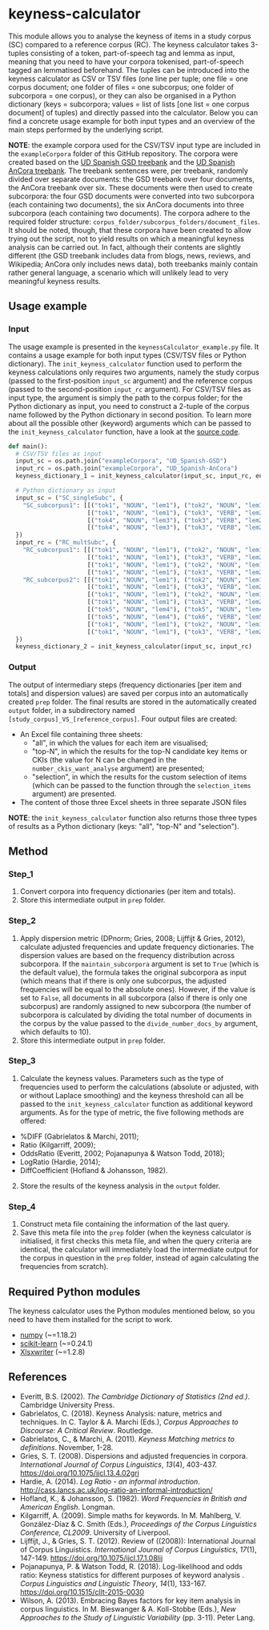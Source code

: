 # keyness-calculator
This module allows you to analyse the keyness of items in a study corpus (SC) compared to a reference corpus (RC). The keyness calculator takes 3-tuples consisting of a token, part-of-speech tag and lemma as input, meaning that you need to have your corpora tokenised, part-of-speech tagged an lemmatised beforehand. The tuples can be introduced into the keyness calculator as CSV or TSV files (one line per tuple; one file = one corpus document; one folder of files = one subcorpus; one folder of subcorpora = one corpus), or they can also be organised in a Python dictionary (keys = subcorpora; values = list of lists \[one list = one corpus document] of tuples) and directly passed into the calculator. Below you can find a concrete usage example for both input types and an overview of the main steps performed by the underlying script.


**NOTE**: the example corpora used for the CSV/TSV input type are included in the <code>exampleCorpora</code> folder of this GitHub repository. The corpora were created based on the [UD Spanish GSD treebank](https://universaldependencies.org/treebanks/es_gsd/index.html) and the [UD Spanish AnCora treebank](https://universaldependencies.org/treebanks/es_ancora/index.html). The treebank sentences were, per treebank, randomly divided over separate documents: the GSD treebank over four documents, the AnCora treebank over six. These documents were then used to create subcorpora: the four GSD documents were converted into two subcorpora (each containing two documents), the six AnCora documents into three subcorpora (each containing two documents). The corpora adhere to the required folder structure: <code>corpus_folder/subcorpus_folders/document_files</code>. It should be noted, though, that these corpora have been created to allow trying out the script, not to yield results on which a meaningful keyness analysis can be carried out. In fact, although their contents are slightly different (the GSD treebank includes data from blogs, news, reviews, and Wikipedia; AnCora only includes news data), both treebanks mainly contain rather general language, a scenario which will unlikely lead to very meaningful keyness results.

## Usage example
### Input
The usage example is presented in the <code>keynessCalculator_example.py</code> file. It contains a usage example for both input types (CSV/TSV files or Python dictionary). The <code>init_keyness_calculator</code> function used to perform the keyness calculations only requires two arguments, namely the study corpus (passed to the first-position <code>input_sc</code> argument) and the reference corpus (passed to the second-position <code>input_rc</code> argument). For CSV/TSV files as input type, the argument is simply the path to the corpus folder; for the Python dictionary as input, you need to construct a 2-tuple of the corpus name followed by the Python dictionary in second position. To learn more about all the possible other (keyword) arguments which can be passed to the <code>init_keyness_calculator</code> function, have a look at the [source code](https://github.com/JasperD-UGent/keyness-calculator/blob/main/keynessCalculator_example_defs.py).
```python
def main():
  # CSV/TSV files as input
  input_sc = os.path.join("exampleCorpora", "UD_Spanish-GSD")
  input_rc = os.path.join("exampleCorpora", "UD_Spanish-AnCora")
  keyness_dictionary_1 = init_keyness_calculator(input_sc, input_rc, encoding_3_col_del="utf-8")

  # Python dictionary as input
  input_sc = ("SC_singleSubc", {
    "SC_subcorpus1": [[("tok1", "NOUN", "lem1"), ("tok2", "NOUN", "lem1")],
                      [("tok1", "NOUN", "lem1"), ("tok3", "VERB", "lem2")],
                      [("tok4", "NOUN", "lem3"), ("tok3", "VERB", "lem2")],
                      [("tok4", "NOUN", "lem3"), ("tok3", "VERB", "lem2")]]
  })
  input_rc = ("RC_multSubc", {
    "RC_subcorpus1": [[("tok1", "NOUN", "lem1"), ("tok2", "NOUN", "lem1")],
                      [("tok1", "NOUN", "lem1"), ("tok3", "VERB", "lem2")],
                      [("tok1", "NOUN", "lem1"), ("tok2", "NOUN", "lem1")],
                      [("tok1", "NOUN", "lem1"), ("tok3", "VERB", "lem2")]],
    "RC_subcorpus2": [[("tok1", "NOUN", "lem1"), ("tok2", "NOUN", "lem1")],
                      [("tok1", "NOUN", "lem1"), ("tok3", "VERB", "lem2")],
                      [("tok1", "NOUN", "lem1"), ("tok2", "NOUN", "lem1")],
                      [("tok1", "NOUN", "lem1"), ("tok3", "VERB", "lem2")],
                      [("tok5", "NOUN", "lem4"), ("tok5", "NOUN", "lem4")],
                      [("tok5", "NOUN", "lem4"), ("tok6", "VERB", "lem5")],
                      [("tok1", "NOUN", "lem1"), ("tok2", "NOUN", "lem1")],
                      [("tok1", "NOUN", "lem1"), ("tok3", "VERB", "lem2")]]
  })
  keyness_dictionary_2 = init_keyness_calculator(input_sc, input_rc)
```

### Output
The output of intermediary steps (frequency dictionaries \[per item and totals] and dispersion values) are saved per corpus into an automatically created <code>prep</code> folder. The final results are stored in the automatically created <code>output</code> folder, in a subdirectory named <code>\[study_corpus]\_VS_\[reference_corpus]</code>. Four output files are created:
- An Excel file containing three sheets:
  - "all", in which the values for each item are visualised;
  - "top-N", in which the results for the top-N candidate key items or CKIs (the value for N can be changed in the <code>number_ckis_want_analyse</code> argument) are presented;
  - "selection", in which the results for the custom selection of items (which can be passed to the function through the <code>selection_items</code> argument) are presented.
- The content of those three Excel sheets in three separate JSON files

**NOTE**: the <code>init_keyness_calculator</code> function also returns those three types of results as a Python dictionary (keys: "all", "top-N" and "selection").

## Method
### Step_1
1. Convert corpora into frequency dictionaries (per item and totals).
2. Store this intermediate output in <code>prep</code> folder.

### Step_2
1. Apply dispersion metric (DPnorm; Gries, 2008; Lijffijt & Gries, 2012), calculate adjusted frequencies and update frequency dictionaries. The dispersion values are based on the frequency distribution across subcorpora. If the <code>maintain_subcorpora</code> argument is set to <code>True</code> (which is the default value), the formula takes the original subcorpora as input (which means that if there is only one subcorpus, the adjusted frequencies will be equal to the absolute ones). However, if the value is set to <code>False</code>, all documents in all subcorpora (also if there is only one subcorpus) are randomly assigned to new subcorpora (the number of subcorpora is calculated by dividing the total number of documents in the corpus by the value passed to the <code>divide_number_docs_by</code> argument, which defaults to 10).
2. Store this intermediate output in <code>prep</code> folder.

### Step_3
1. Calculate the keyness values. Parameters such as the type of frequencies used to perform the calculations (absolute or adjusted, with or without Laplace smoothing) and the keyness threshold can all be passed to the <code>init_keyness_calculator</code> function as additional keyword arguments. As for the type of metric, the five following methods are offered:
- %DIFF (Gabrielatos & Marchi, 2011);
- Ratio (Kilgarriff, 2009);
- OddsRatio (Everitt, 2002; Pojanapunya & Watson Todd, 2018);
- LogRatio (Hardie, 2014);
- DiffCoefficient (Hofland & Johansson, 1982).
2. Store the results of the keyness analysis in the <code>output</code> folder.

### Step_4
1. Construct meta file containing the information of the last query.
2. Save this meta file into the <code>prep</code> folder (when the keyness calculator is initialised, it first checks this meta file, and when the query criteria are identical, the calculator will immediately load the intermediate output for the corpus in question in the <code>prep</code> folder, instead of again calculating the frequencies from scratch).

## Required Python modules
The keyness calculator uses the Python modules mentioned below, so you need to have them installed for the script to work.
- [numpy](https://pypi.org/project/numpy/) (~=1.18.2)
- [scikit-learn](https://pypi.org/project/scikit-learn/) (~=0.24.1)
- [Xlsxwriter](https://pypi.org/project/XlsxWriter/) (~=1.2.8)

## References
- Everitt, B.S. (2002). _The Cambridge Dictionary of Statistics (2nd ed.)_. Cambridge University Press.
- Gabrielatos, C. (2018). Keyness Analysis: nature, metrics and techniques. In C. Taylor & A. Marchi (Eds.), _Corpus Approaches to Discourse: A Critical Review_. Routledge.
- Gabrielatos, C., & Marchi, A. (2011). _Keyness Matching metrics to definitions_. November, 1-28.
- Gries, S. T. (2008). Dispersions and adjusted frequencies in corpora. _International Journal of Corpus Linguistics_, _13_(4), 403-437. https://doi.org/10.1075/ijcl.13.4.02gri
- Hardie, A. (2014). _Log Ratio - an informal introduction_. http://cass.lancs.ac.uk/log-ratio-an-informal-introduction/
- Hofland, K., & Johansson, S. (1982). _Word Frequencies in British and American English_. Longman.
- Kilgarriff, A. (2009). Simple maths for keywords. In M. Mahlberg, V. González-Díaz & C. Smith (Eds.), _Proceedings of the Corpus Linguistics Conference, CL2009_. University of Liverpool.
- Lijffijt, J., & Gries, S. T. (2012). Review of ((2008)): International Journal of Corpus Linguistics. _International Journal of Corpus Linguistics_, _17_(1), 147-149. https://doi.org/10.1075/ijcl.17.1.08lij
- Pojanapunya, P. & Watson Todd, R. (2018). Log-likelihood and odds ratio: Keyness statistics for different purposes of keyword analysis . _Corpus Linguistics and Linguistic Theory_, _14_(1), 133-167. https://doi.org/10.1515/cllt-2015-0030
- Wilson, A. (2013). Embracing Bayes factors for key item analysis in corpus linguistics. In M. Bieswanger & A. Koll-Stobbe (Eds.), _New Approaches to the Study of Linguistic Variability_ (pp. 3-11). Peter Lang.
